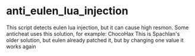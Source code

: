 # anti_eulen_lua_injection

This script detects eulen lua injection, but it can cause high resmon.
Some anticheat uses this solution, for example: ChocoHax
This is Spachlan's older solution, but eulen already patched it, but by changing one value it works again
